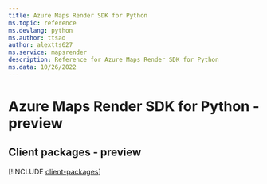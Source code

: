 ```yaml
---
title: Azure Maps Render SDK for Python
ms.topic: reference
ms.devlang: python
ms.author: ttsao
author: alextts627
ms.service: mapsrender
description: Reference for Azure Maps Render SDK for Python
ms.data: 10/26/2022
---
```

# Azure Maps Render SDK for Python - preview

## Client packages - preview
[!INCLUDE [client-packages](maps-render-client-index.md)]